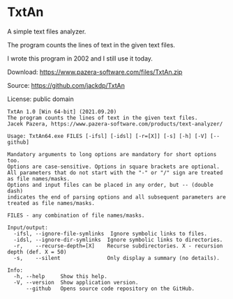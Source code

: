 ﻿# TxtAn

A simple text files analyzer.

The program counts the lines of text in the given text files.

I wrote this program in 2002 and I still use it today.

Download: <https://www.pazera-software.com/files/TxtAn.zip>

Source: <https://github.com/jackdp/TxtAn>

License: public domain

```
TxtAn 1.0 [Win 64-bit] (2021.09.20)
The program counts the lines of text in the given text files.
Jacek Pazera, https://www.pazera-software.com/products/text-analyzer/

Usage: TxtAn64.exe FILES [-ifsl] [-idsl] [-r=[X]] [-s] [-h] [-V] [--github]

Mandatory arguments to long options are mandatory for short options too.
Options are case-sensitive. Options in square brackets are optional.
All parameters that do not start with the "-" or "/" sign are treated as file names/masks.
Options and input files can be placed in any order, but -- (double dash)
indicates the end of parsing options and all subsequent parameters are treated as file names/masks.

FILES - any combination of file names/masks.

Input/output:
  -ifsl, --ignore-file-symlinks  Ignore symbolic links to files.
  -idsl, --ignore-dir-symlinks  Ignore symbolic links to directories.
  -r,    --recurse-depth=[X]    Recurse subdirectories. X - recursion depth (def. X = 50)
  -s,    --silent               Only display a summary (no details).

Info:
  -h, --help     Show this help.
  -V, --version  Show application version.
      --github   Opens source code repository on the GitHub.
```
